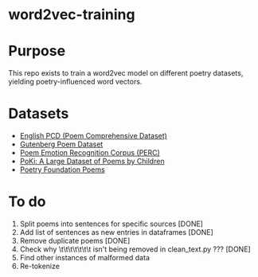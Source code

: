 # word2vec-training

# Purpose
This repo exists to train a word2vec model on different poetry datasets, yielding poetry-influenced word vectors.

# Datasets
- [English PCD (Poem Comprehensive Dataset)](https://hci-lab.github.io/LearningMetersPoems/)
- [Gutenberg Poem Dataset](https://huggingface.co/datasets/google-research-datasets/poem_sentiment)
- [Poem Emotion Recognition Corpus (PERC)](https://data.mendeley.com/datasets/n9vbc8g9cx/1)
- [PoKi: A Large Dataset of Poems by Children](https://github.com/whipson/PoKi-Poems-by-Kids/tree/master)
- [Poetry Foundation Poems](https://www.kaggle.com/datasets/tgdivy/poetry-foundation-poems)

# To do
1. Split poems into sentences for specific sources [DONE]
2. Add list of sentences as new entries in dataframes [DONE]
3. Remove duplicate poems [DONE]
4. Check why \t\t\t\t\t\t\t isn't being removed in clean_text.py ??? [DONE]
5. Find other instances of malformed data
6. Re-tokenize